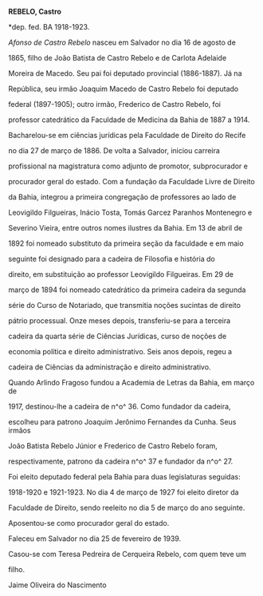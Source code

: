 **REBELO, Castro**



\*dep. fed. BA 1918-1923.



*Afonso de Castro Rebelo* nasceu em Salvador no dia 16 de agosto de

1865, filho de João Batista de Castro Rebelo e de Carlota Adelaide

Moreira de Macedo. Seu pai foi deputado provincial (1886-1887). Já na

República, seu irmão Joaquim Macedo de Castro Rebelo foi deputado

federal (1897-1905); outro irmão, Frederico de Castro Rebelo, foi

professor catedrático da Faculdade de Medicina da Bahia de 1887 a 1914.



Bacharelou-se em ciências jurídicas pela Faculdade de Direito do Recife

no dia 27 de março de 1886. De volta a Salvador, iniciou carreira

profissional na magistratura como adjunto de promotor, subprocurador e

procurador geral do estado. Com a fundação da Faculdade Livre de Direito

da Bahia, integrou a primeira congregação de professores ao lado de

Leovigildo Filgueiras, Inácio Tosta, Tomás Garcez Paranhos Montenegro e

Severino Vieira, entre outros nomes ilustres da Bahia. Em 13 de abril de

1892 foi nomeado substituto da primeira seção da faculdade e em maio

seguinte foi designado para a cadeira de Filosofia e história do

direito, em substituição ao professor Leovigildo Filgueiras. Em 29 de

março de 1894 foi nomeado catedrático da primeira cadeira da segunda

série do Curso de Notariado, que transmitia noções sucintas de direito

pátrio processual. Onze meses depois, transferiu-se para a terceira

cadeira da quarta série de Ciências Jurídicas, curso de noções de

economia política e direito administrativo. Seis anos depois, regeu a

cadeira de Ciências da administração e direito administrativo.



Quando Arlindo Fragoso fundou a Academia de Letras da Bahia, em março de

1917, destinou-lhe a cadeira de n^o^ 36. Como fundador da cadeira,

escolheu para patrono Joaquim Jerônimo Fernandes da Cunha. Seus irmãos

João Batista Rebelo Júnior e Frederico de Castro Rebelo foram,

respectivamente, patrono da cadeira n^o^ 37 e fundador da n^o^ 27.



Foi eleito deputado federal pela Bahia para duas legislaturas seguidas:

1918-1920 e 1921-1923. No dia 4 de março de 1927 foi eleito diretor da

Faculdade de Direito, sendo reeleito no dia 5 de março do ano seguinte.

Aposentou-se como procurador geral do estado.



Faleceu em Salvador no dia 25 de fevereiro de 1939.



Casou-se com Teresa Pedreira de Cerqueira Rebelo, com quem teve um

filho.



Jaime Oliveira do Nascimento



